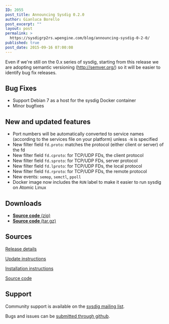 ```yaml
---
ID: 2055
post_title: Announcing Sysdig 0.2.0
author: Gianluca Borello
post_excerpt: ""
layout: post
permalink: >
  https://sysdigrp2rs.wpengine.com/blog/announcing-sysdig-0-2-0/
published: true
post_date: 2015-09-16 07:00:08
---
```

Even if we're still on the 0.x series of sysdig, starting from this release we are adopting semantic versioning (<a href="http://semver.org/" target="_blank">http://semver.org/</a>) so it will be easier to identify bug fix releases. 

## Bug Fixes 

*   Support Debian 7 as a host for the sysdig Docker container
*   Minor bugfixes

## New and updated features 

*   Port numbers will be automatically converted to service names (according to the services file on your platform) unless `-N` is specified
*   New filter field `fd.proto`: matches the protocol (either client or server) of the fd
*   New filter field `fd.cproto`: for TCP/UDP FDs, the client protocol
*   New filter field `fd.sproto`: for TCP/UDP FDs, server protocol
*   New filter field `fd.lproto`: for TCP/UDP FDs, the local protocol
*   New filter field `fd.rproto`: for TCP/UDP FDs, the remote protocol
*   New events: `semop`, `semctl`, `ppoll`
*   Docker image now includes the `RUN` label to make it easier to run sysdig on Atomic Linux

## Downloads 

*   <a href="https://github.com/draios/sysdig/archive/0.2.0.zip" target="_blank"><b>Source code</b> (zip)</a>
*   <a href="https://github.com/draios/sysdig/archive/0.2.0.tar.gz" target="_blank"><b>Source code</b> (tar.gz)</a>

## Sources

[Release details][1]

[Update instructions][2]

[Installation instructions][3]

[Source code][4]

## Support

Community support is available on the [sysdig mailing list][5].

Bugs and issues can be [submitted through github][6].

 [1]: https://github.com/draios/sysdig/releases
 [2]: https://github.com/draios/sysdig/wiki/Sysdig%20Update%20and%20Uninstall
 [3]: http://www.sysdig.org/install/
 [4]: https://github.com/draios/sysdig
 [5]: https://groups.google.com/forum/#!forum/sysdig
 [6]: https://github.com/draios/sysdig/issues?state=open